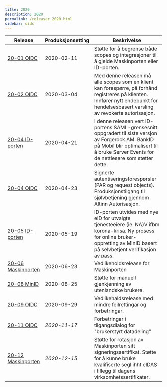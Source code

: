 ```yaml
---
title: 2020
description: 2020
permalink: /releaser_2020.html
sidebar: oidc
---
```


|Release|Produksjonsetting|Beskrivelse|
|-|-|-|
|[20-01 OIDC](20-01_OIDC.html)|2020-02-11| Støtte for å begrense både scopes og integrasjoner til å gjelde Maskinporten eller ID-porten. |
|[20-02 OIDC](20-02_OIDC.html)|2020-03-04| Med denne releasen må alle scopes som en klient kan forespørre, på forhånd registreres på klienten. Innfører nytt endepunkt for hendelsesbasert varsling av  revokerte autorisasjon. |
|[20-04 ID-porten](20-04_ID-porten.html)|2020-04-21| I denne releasen vert ID-portens SAML-grensesnitt oppgradert til siste versjon av Forgerock AM.   BankID på Mobil blir optimalisert til å bruke Server Events for de nettlesere som støtter dette. |
|[20-04 OIDC](20-04_OIDC.html)|2020-04-23| Signerte autentiseringsforespørsler (PAR og request objects).  Produksjonstilgang til sjølvbetjening gjennom Altinn Autorisasjon. |
|[20-05 ID-porten](20-05_ID-porten.html)|2020-05-19| ID-porten utvides med nye eID for utvalgte tjenesteeiere (ie. NA)V ifbm korona-krisa.  Ny prosess for online bruker-oppretting av MinID basert på selvbetjent verifikasjon av pass. |
|[20-06 Maskinporten](20-06_Maskinporten.html)|2020-06-23| Vedlikeholdsrelease for Maskinporten |
|[20-08 MinID](20-08_MinID.html)|2020-08-25| Støtte for manuell gjenkjenning av utenlandske brukere.  |
|[20-09 OIDC](20-09_OIDC.html)|2020-09-29| Vedlikehaldsrelease med mindre feilrettingar og forbetringar. |
|[20-11 OIDC](20-11_OIDC.html)|*2020-11-17*| Forbetringar i tilgangsdialog for "brukerstyrt datadeling" |
|[20-12 Maskinporten](20-12_Maskinporten.html)|*2020-12-15*| Støtte for rotasjon av Maskinporten sitt signeringssertifikat.  Støtte for å kunne bruke kvalifiserte segl ihht eIDAS i tillegg til dagens virksomhetssertifikater. |
